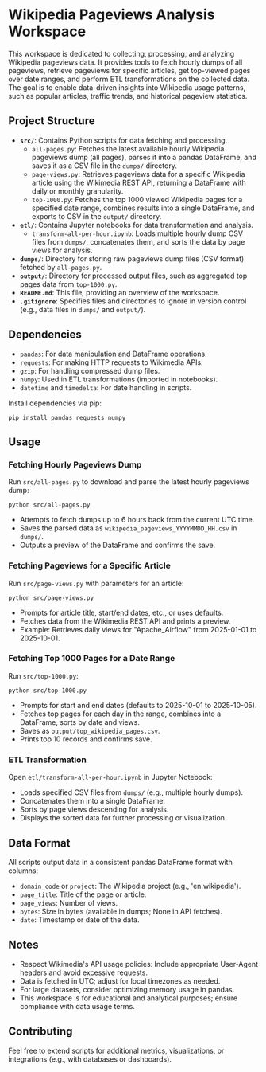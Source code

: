 # Wikipedia Pageviews Analysis Workspace

This workspace is dedicated to collecting, processing, and analyzing Wikipedia pageviews data. It provides tools to fetch hourly dumps of all pageviews, retrieve pageviews for specific articles, get top-viewed pages over date ranges, and perform ETL transformations on the collected data. The goal is to enable data-driven insights into Wikipedia usage patterns, such as popular articles, traffic trends, and historical pageview statistics.

## Project Structure

- **`src/`**: Contains Python scripts for data fetching and processing.
  - `all-pages.py`: Fetches the latest available hourly Wikipedia pageviews dump (all pages), parses it into a pandas DataFrame, and saves it as a CSV file in the `dumps/` directory.
  - `page-views.py`: Retrieves pageviews data for a specific Wikipedia article using the Wikimedia REST API, returning a DataFrame with daily or monthly granularity.
  - `top-1000.py`: Fetches the top 1000 viewed Wikipedia pages for a specified date range, combines results into a single DataFrame, and exports to CSV in the `output/` directory.
- **`etl/`**: Contains Jupyter notebooks for data transformation and analysis.
  - `transform-all-per-hour.ipynb`: Loads multiple hourly dump CSV files from `dumps/`, concatenates them, and sorts the data by page views for analysis.
- **`dumps/`**: Directory for storing raw pageviews dump files (CSV format) fetched by `all-pages.py`.
- **`output/`**: Directory for processed output files, such as aggregated top pages data from `top-1000.py`.
- **`README.md`**: This file, providing an overview of the workspace.
- **`.gitignore`**: Specifies files and directories to ignore in version control (e.g., data files in `dumps/` and `output/`).

## Dependencies

- `pandas`: For data manipulation and DataFrame operations.
- `requests`: For making HTTP requests to Wikimedia APIs.
- `gzip`: For handling compressed dump files.
- `numpy`: Used in ETL transformations (imported in notebooks).
- `datetime` and `timedelta`: For date handling in scripts.

Install dependencies via pip:
```
pip install pandas requests numpy
```

## Usage

### Fetching Hourly Pageviews Dump
Run `src/all-pages.py` to download and parse the latest hourly pageviews dump:
```
python src/all-pages.py
```
- Attempts to fetch dumps up to 6 hours back from the current UTC time.
- Saves the parsed data as `wikipedia_pageviews_YYYYMMDD_HH.csv` in `dumps/`.
- Outputs a preview of the DataFrame and confirms the save.

### Fetching Pageviews for a Specific Article
Run `src/page-views.py` with parameters for an article:
```
python src/page-views.py
```
- Prompts for article title, start/end dates, etc., or uses defaults.
- Fetches data from the Wikimedia REST API and prints a preview.
- Example: Retrieves daily views for "Apache_Airflow" from 2025-01-01 to 2025-10-01.

### Fetching Top 1000 Pages for a Date Range
Run `src/top-1000.py`:
```
python src/top-1000.py
```
- Prompts for start and end dates (defaults to 2025-10-01 to 2025-10-05).
- Fetches top pages for each day in the range, combines into a DataFrame, sorts by date and views.
- Saves as `output/top_wikipedia_pages.csv`.
- Prints top 10 records and confirms save.

### ETL Transformation
Open `etl/transform-all-per-hour.ipynb` in Jupyter Notebook:
- Loads specified CSV files from `dumps/` (e.g., multiple hourly dumps).
- Concatenates them into a single DataFrame.
- Sorts by page views descending for analysis.
- Displays the sorted data for further processing or visualization.

## Data Format

All scripts output data in a consistent pandas DataFrame format with columns:
- `domain_code` or `project`: The Wikipedia project (e.g., 'en.wikipedia').
- `page_title`: Title of the page or article.
- `page_views`: Number of views.
- `bytes`: Size in bytes (available in dumps; None in API fetches).
- `date`: Timestamp or date of the data.

## Notes

- Respect Wikimedia's API usage policies: Include appropriate User-Agent headers and avoid excessive requests.
- Data is fetched in UTC; adjust for local timezones as needed.
- For large datasets, consider optimizing memory usage in pandas.
- This workspace is for educational and analytical purposes; ensure compliance with data usage terms.

## Contributing

Feel free to extend scripts for additional metrics, visualizations, or integrations (e.g., with databases or dashboards).
